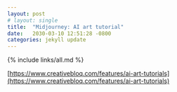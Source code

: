 ```yaml
---
layout: post
# layout: single
title:  "Midjourney: AI art tutorial"
date:   2030-03-10 12:51:28 -0800
categories: jekyll update
---
```


{% include links/all.md %}

[https://www.creativebloq.com/features/ai-art-tutorials](https://www.creativebloq.com/features/ai-art-tutorials)
